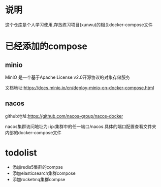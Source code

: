 # 说明

这个仓库是个人学习使用,存放练习项目(xunwu)的相关docker-compose文件

# 已经添加的compose
## minio
MinIO 是一个基于Apache License v2.0开源协议的对象存储服务

文档地址:https://docs.minio.io/cn/deploy-minio-on-docker-compose.html

## nacos
github地址:https://github.com/nacos-group/nacos-docker

nacos集群访问地址为: ip:集群中的任一端口/nacos  具体的端口配置查看文件夹内部的docker-compose文件

# todolist
* 添加redis5集群的compse
* 添加elasticsearch集群compose
* 添加rocketmq集群compse
